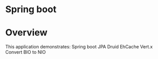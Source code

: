 Spring boot 
=============================================

# Overview
This application demonstrates:
Spring boot
JPA
Druid
EhCache
Vert.x Convert BIO to NIO